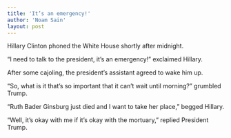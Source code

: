 ```yaml
---
title: 'It’s an emergency!'
author: 'Noam Sain'
layout: post
---
```


Hillary Clinton phoned the White House shortly after midnight.

“I need to talk to the president, it’s an emergency!” exclaimed Hillary.

After some cajoling, the president’s assistant agreed to wake him up.

“So, what is it that’s so important that it can’t wait until morning?” grumbled Trump.

“Ruth Bader Ginsburg just died and I want to take her place,” begged Hillary.

“Well, it’s okay with me if it’s okay with the mortuary,” replied President Trump.